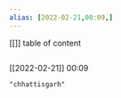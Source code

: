 ```yaml
---
alias: [2022-02-21,00:09,]
---
```

[[]]
table of content
```toc
```

[[2022-02-21]] 00:09

```query
"chhattisgarh"
```